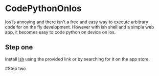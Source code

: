 # CodePythonOnIos
Ios is annoying and there isn't a free and easy way to execute arbitrary code for on the fly development. However with ish shell and a simple web app, it becomes easy to code python on device on ios.

## Step one
Install [Ish](https://apps.apple.com/us/app/ish-shell/id1436902243) using the provided link or by searching for it on the app store.

#Step two
